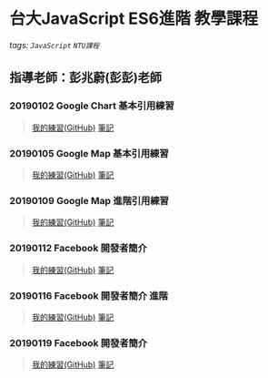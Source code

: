# 台大JavaScript ES6進階 教學課程
###### tags: `JavaScript` `NTU課程`
指導老師：彭兆蔚(彭彭)老師
---
### 20190102 Google Chart 基本引用練習
>[我的練習(GitHub)](https://github.com/capeta0507/NTU_JS_Advance/tree/master/20190102)
>[筆記](https://hackmd.io/ukEkt8FOTCSiGTTk_10cCg)
### 20190105 Google Map 基本引用練習
>[我的練習(GitHub)](https://github.com/capeta0507/NTU_JS_Advance/tree/master/20190105)
>[筆記](https://hackmd.io/xLnM2X4nTICvs37wt4oWLQ)
### 20190109 Google Map 進階引用練習
>[我的練習(GitHub)](https://github.com/capeta0507/NTU_JS_Advance/tree/master/20190109)
>[筆記](https://hackmd.io/wJ62jbyrTC2N9eX0-CpBAg)
### 20190112 Facebook 開發者簡介
>[我的練習(GitHub)](https://github.com/capeta0507/NTU_JS_Advance/tree/master/20190112)
>[筆記](https://hackmd.io/Vty9PXesQd-rhIE3hqdUkA)
### 20190116 Facebook 開發者簡介 進階
>[我的練習(GitHub)](https://github.com/capeta0507/NTU_JS_Advance/tree/master/20190116)
>[筆記](https://hackmd.io/zdOS4h8VSviIMbvELJLCzg)
### 20190119 Facebook 開發者簡介
>[我的練習(GitHub)](https://github.com/capeta0507/NTU_JS_Advance/tree/master/20190119)
>[筆記](https://hackmd.io/EwwVWvDJS2eghWrb3QuxNQ)
